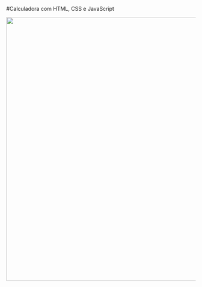 #Calculadora com HTML, CSS e JavaScript


<div align="center">
<img src="![Calculadora](https://user-images.githubusercontent.com/103467527/171998748-e872e313-e02e-4274-97d6-ba76598718c0.png)
" width="700px"/>
</div>
